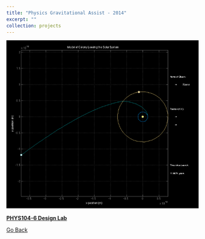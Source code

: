 ```yaml
---
title: "Physics Gravitational Assist - 2014"
excerpt: ""
collection: projects
---
```


![ss2014](ss2014.png "SS2014")

**[PHYS104-6 Design Lab](https://github.com/tayjaf/Portfolio/tree/main/2014/PHYS104-6%20Design%20Lab%20by%20Caroline%20and%20Tayyab/Escaping%20the%20S.S%20-%20Pierniczki)**



[Go Back](/projects/)


